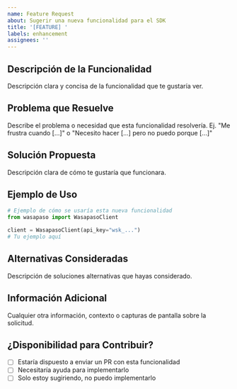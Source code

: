 ```yaml
---
name: Feature Request
about: Sugerir una nueva funcionalidad para el SDK
title: '[FEATURE] '
labels: enhancement
assignees: ''
---
```


## Descripción de la Funcionalidad
Descripción clara y concisa de la funcionalidad que te gustaría ver.

## Problema que Resuelve
Describe el problema o necesidad que esta funcionalidad resolvería.
Ej. "Me frustra cuando [...]" o "Necesito hacer [...] pero no puedo porque [...]"

## Solución Propuesta
Descripción clara de cómo te gustaría que funcionara.

## Ejemplo de Uso
```python
# Ejemplo de cómo se usaría esta nueva funcionalidad
from wasapaso import WasapasoClient

client = WasapasoClient(api_key="wsk_...")
# Tu ejemplo aquí
```

## Alternativas Consideradas
Descripción de soluciones alternativas que hayas considerado.

## Información Adicional
Cualquier otra información, contexto o capturas de pantalla sobre la solicitud.

## ¿Disponibilidad para Contribuir?
- [ ] Estaría dispuesto a enviar un PR con esta funcionalidad
- [ ] Necesitaría ayuda para implementarlo
- [ ] Solo estoy sugiriendo, no puedo implementarlo
